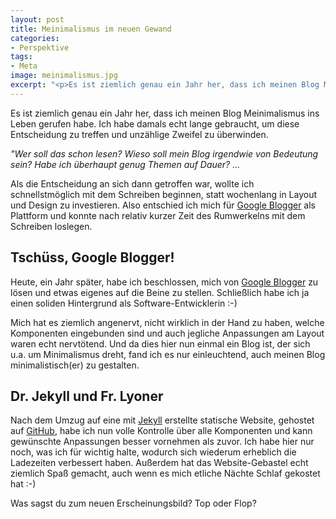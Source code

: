 ```yaml
---
layout: post
title: Meinimalismus im neuen Gewand
categories:
- Perspektive
tags:
- Meta
image: meinimalismus.jpg
excerpt: "<p>Es ist ziemlich genau ein Jahr her, dass ich meinen Blog Meinimalismus ins Leben gerufen habe. Pünktlich zum ersten Blog-Geburtstag gibt es nun ein neues Erscheinungsbild. Und das hat auch einen guten Grund.</p>"
---
```


Es ist ziemlich genau ein Jahr her, dass ich meinen Blog Meinimalismus ins
Leben gerufen habe. Ich habe damals echt lange gebraucht, um diese Entscheidung
zu treffen und unzählige Zweifel zu überwinden.

*"Wer soll das schon lesen? Wieso soll mein Blog irgendwie von Bedeutung sein?
Habe ich überhaupt genug Themen auf Dauer? ...*

Als die Entscheidung an sich dann getroffen war, wollte ich
schnellstmöglich mit dem Schreiben beginnen, statt wochenlang in Layout und
Design zu investieren. Also entschied ich mich für
[Google Blogger](https://www.blogger.com/about/?hl=de) als Plattform und
konnte nach relativ kurzer Zeit des Rumwerkelns mit dem Schreiben loslegen.

## Tschüss, Google Blogger!

Heute, ein Jahr später, habe ich beschlossen, mich von
[Google Blogger](https://www.blogger.com/about/?hl=de) zu lösen und etwas
eigenes auf die Beine zu stellen. Schließlich habe ich ja einen soliden
Hintergrund als Software-Entwicklerin :-)

Mich hat es ziemlich angenervt, nicht wirklich in der Hand zu haben, welche
Komponenten eingebunden sind und auch jegliche Anpassungen am Layout waren
echt nervtötend.
Und da dies hier nun einmal ein Blog ist, der sich u.a. um Minimalismus dreht,
fand ich es nur einleuchtend, auch meinen Blog minimalistisch(er) zu gestalten.

## Dr. Jekyll und Fr. Lyoner

Nach dem Umzug auf eine mit [Jekyll](https://jekyllrb.com/) erstellte statische
Website, gehostet auf [GitHub](https://github.com/), habe ich nun volle
Kontrolle über alle Komponenten und kann gewünschte Anpassungen besser
vornehmen als zuvor. Ich habe hier nur noch, was ich für wichtig halte, wodurch
sich wiederum erheblich die Ladezeiten verbessert haben.
Außerdem hat das Website-Gebastel echt ziemlich Spaß gemacht, auch wenn
es mich etliche Nächte Schlaf gekostet hat :-)

Was sagst du zum neuen Erscheinungsbild? Top oder Flop?
